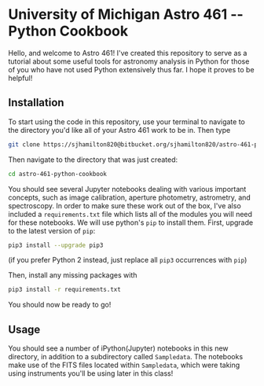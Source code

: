 # University of Michigan Astro 461 -- Python Cookbook

Hello, and welcome to Astro 461! I've created this repository to serve as a
tutorial about some useful tools for astronomy analysis in Python for those of
you who have not used Python extensively thus far. I hope it proves to be
helpful! 

## Installation

To start using the code in this repository, use your terminal to navigate to the
directory you'd like all of your Astro 461 work to be in. Then type 

```bash
git clone https://sjhamilton820@bitbucket.org/sjhamilton820/astro-461-python-cookbook.git
```

Then navigate to the directory that was just created:

```bash
cd astro-461-python-cookbook
```

You should see several Jupyter notebooks dealing with various important
concepts, such as image calibration, aperture photometry, astrometry, and
spectroscopy. In order to make sure these work out of the box, I've also
included a `requirements.txt` file which lists all of the modules you will need
for these notebooks. We will use python's `pip` to install them. First, upgrade
to the latest version of `pip`:

```bash
pip3 install --upgrade pip3
```

(if you prefer Python 2 instead, just replace all `pip3` occurrences with `pip`)

Then, install any missing packages with

```bash
pip3 install -r requirements.txt
```

You should now be ready to go!

## Usage

You should see a number of iPython(Jupyter) notebooks in this new directory, in
addition to a subdirectory called `Sampledata`. The notebooks make use of the
FITS files located within `Sampledata`, which were taking using instruments
you'll be using later in this class! 
